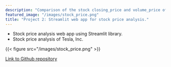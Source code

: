 ```yaml
---
description: "Comparison of the stock closing_price and volume_price of Tesla, Inc."
featured_image: "/images/stock_price.png"
title: "Project 2: Streamlit web app for stock price analysis."
---
```


* Stock price analysis web app using Streamlit library.
* Stock price analysis of Tesla, Inc.

{{< figure src="/images/stock_price.png" >}}

[Link to Github repository](https://github.com/jahidhasanlinix/Projects/tree/master/Stock%20Price)